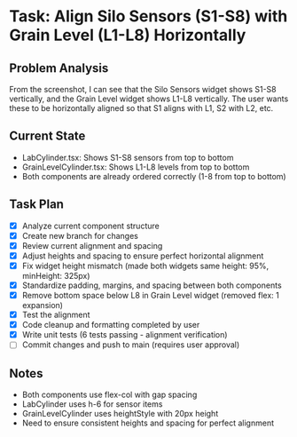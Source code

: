 # Task: Align Silo Sensors (S1-S8) with Grain Level (L1-L8) Horizontally

## Problem Analysis
From the screenshot, I can see that the Silo Sensors widget shows S1-S8 vertically, and the Grain Level widget shows L1-L8 vertically. The user wants these to be horizontally aligned so that S1 aligns with L1, S2 with L2, etc.

## Current State
- LabCylinder.tsx: Shows S1-S8 sensors from top to bottom
- GrainLevelCylinder.tsx: Shows L1-L8 levels from top to bottom
- Both components are already ordered correctly (1-8 from top to bottom)

## Task Plan
- [x] Analyze current component structure
- [x] Create new branch for changes
- [x] Review current alignment and spacing
- [x] Adjust heights and spacing to ensure perfect horizontal alignment
- [x] Fix widget height mismatch (made both widgets same height: 95%, minHeight: 325px)
- [x] Standardize padding, margins, and spacing between both components
- [x] Remove bottom space below L8 in Grain Level widget (removed flex: 1 expansion)
- [x] Test the alignment
- [x] Code cleanup and formatting completed by user
- [x] Write unit tests (6 tests passing - alignment verification)
- [ ] Commit changes and push to main (requires user approval)

## Notes
- Both components use flex-col with gap spacing
- LabCylinder uses h-6 for sensor items
- GrainLevelCylinder uses heightStyle with 20px height
- Need to ensure consistent heights and spacing for perfect alignment
